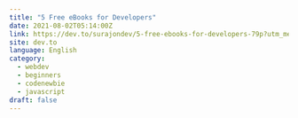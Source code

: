 ```yaml
---
title: "5 Free eBooks for Developers"
date: 2021-08-02T05:14:00Z
link: https://dev.to/surajondev/5-free-ebooks-for-developers-79p?utm_medium=RSS&utm_source=news.12bit.vn
site: dev.to
language: English
category:
  - webdev
  - beginners
  - codenewbie
  - javascript
draft: false
---
```

